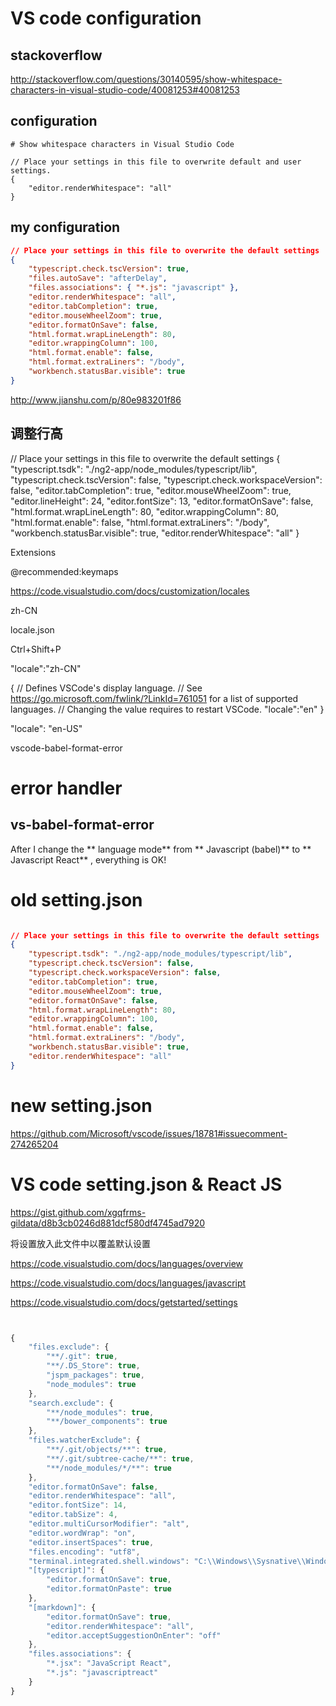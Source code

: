 # VS code configuration  

## stackoverflow  

http://stackoverflow.com/questions/30140595/show-whitespace-characters-in-visual-studio-code/40081253#40081253  


## configuration

```codes
# Show whitespace characters in Visual Studio Code

// Place your settings in this file to overwrite default and user settings.
{
    "editor.renderWhitespace": "all"
}

``` 



## my configuration

```json
// Place your settings in this file to overwrite the default settings
{
    "typescript.check.tscVersion": true,
    "files.autoSave": "afterDelay",
    "files.associations": { "*.js": "javascript" },
    "editor.renderWhitespace": "all",
    "editor.tabCompletion": true,
    "editor.mouseWheelZoom": true,
    "editor.formatOnSave": false,
    "html.format.wrapLineLength": 80,
    "editor.wrappingColumn": 100,
    "html.format.enable": false,
    "html.format.extraLiners": "/body",
    "workbench.statusBar.visible": true
}
``` 

http://www.jianshu.com/p/80e983201f86

## 调整行高

// Place your settings in this file to overwrite the default settings
{
    "typescript.tsdk": "./ng2-app/node_modules/typescript/lib",
    "typescript.check.tscVersion": false,
    "typescript.check.workspaceVersion": false,
    "editor.tabCompletion": true,
    "editor.mouseWheelZoom": true,
    "editor.lineHeight": 24,
    "editor.fontSize": 13,
    "editor.formatOnSave": false,
    "html.format.wrapLineLength": 80,
    "editor.wrappingColumn": 80,
    "html.format.enable": false,
    "html.format.extraLiners": "/body",
    "workbench.statusBar.visible": true,
    "editor.renderWhitespace": "all"
}

Extensions

@recommended:keymaps


https://code.visualstudio.com/docs/customization/locales


zh-CN


locale.json

Ctrl+Shift+P

"locale":"zh-CN"


{
    // Defines VSCode's display language.
    // See https://go.microsoft.com/fwlink/?LinkId=761051 for a list of supported languages.
    // Changing the value requires to restart VSCode.
    "locale":"en"
}


"locale": "en-US"





vscode-babel-format-error





# error handler  


## vs-babel-format-error  

After I change the ** language mode** from ** Javascript (babel)** to ** Javascript React** , everything is OK!







# old setting.json

```json

// Place your settings in this file to overwrite the default settings
{
    "typescript.tsdk": "./ng2-app/node_modules/typescript/lib",
    "typescript.check.tscVersion": false,
    "typescript.check.workspaceVersion": false,
    "editor.tabCompletion": true,
    "editor.mouseWheelZoom": true,
    "editor.formatOnSave": false,
    "html.format.wrapLineLength": 80,
    "editor.wrappingColumn": 100,
    "html.format.enable": false,
    "html.format.extraLiners": "/body",
    "workbench.statusBar.visible": true,
    "editor.renderWhitespace": "all"
}

```


# new setting.json


https://github.com/Microsoft/vscode/issues/18781#issuecomment-274265204



# VS code setting.json & React JS


https://gist.github.com/xgqfrms-gildata/d8b3cb0246d881dcf580df4745ad7920


将设置放入此文件中以覆盖默认设置


https://code.visualstudio.com/docs/languages/overview

https://code.visualstudio.com/docs/languages/javascript

https://code.visualstudio.com/docs/getstarted/settings

```js 


{
    "files.exclude": {
        "**/.git": true,
        "**/.DS_Store": true,
        "jspm_packages": true,
        "node_modules": true
    },
    "search.exclude": {
        "**/node_modules": true,
        "**/bower_components": true
    },
    "files.watcherExclude": {
        "**/.git/objects/**": true,
        "**/.git/subtree-cache/**": true,
        "**/node_modules/*/**": true
    },
    "editor.formatOnSave": false,
    "editor.renderWhitespace": "all",
    "editor.fontSize": 14,
    "editor.tabSize": 4,
    "editor.multiCursorModifier": "alt",
    "editor.wordWrap": "on",
    "editor.insertSpaces": true,
    "files.encoding": "utf8",
    "terminal.integrated.shell.windows": "C:\\Windows\\Sysnative\\WindowsPowerShell\\v1.0\\powershell.exe",
    "[typescript]": {
        "editor.formatOnSave": true,
        "editor.formatOnPaste": true
    },
    "[markdown]": {
        "editor.formatOnSave": true,
        "editor.renderWhitespace": "all",
        "editor.acceptSuggestionOnEnter": "off"
    },
    "files.associations": {
        "*.jsx": "JavaScript React",
        "*.js": "javascriptreact"
    }
}

```









